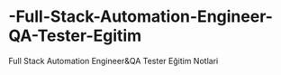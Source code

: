 # -Full-Stack-Automation-Engineer-QA-Tester-Egitim
Full Stack Automation Engineer&amp;QA Tester Eğitim Notlari
